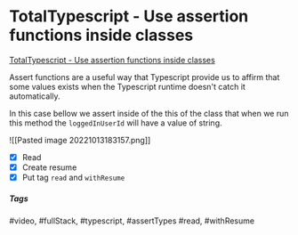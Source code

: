 # TotalTypescript - Use assertion functions inside classes
[TotalTypescript - Use assertion functions inside classes](https://www.totaltypescript.com/tips/use-assertion-functions-inside-classes)

Assert functions are a useful way that Typescript provide us to affirm that some values exists when the Typescript runtime doesn't catch it automatically.

In this case bellow we assert inside of the this of the class that when we run this method the `loggedInUserId` will have a value of string.

![[Pasted image 20221013183157.png]]

- [x] Read
- [x] Create resume
- [x] Put tag `read` and `withResume`

##### Tags
#video, #fullStack, #typescript, #assertTypes #read, #withResume 

